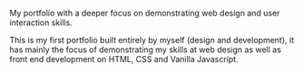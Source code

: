 My portfolio with a deeper focus on demonstrating web design and user interaction skills.

This is my first portfolio built entirely by myself (design and development), it has mainly the focus of demonstrating my skills at web design as well as front end development on HTML, CSS and Vanilla Javascript.
